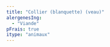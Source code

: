 ```yaml
---
title: "Collier (blanquette) (veau)"
alergenesIng:
  - "Viande"
pFrais: true
itype: "animaux"
---
```

